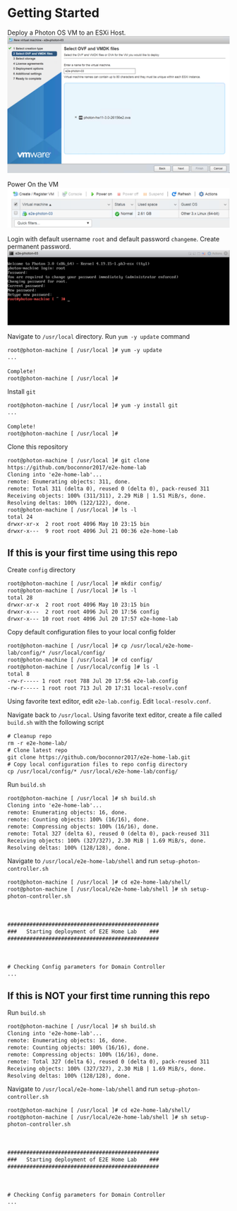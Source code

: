 # Getting Started
Deploy a Photon OS VM to an ESXi Host. 
![](https://github.com/boconnor2017/e2e-home-lab/blob/master/img/getting_started_005.PNG)

Power On the VM
![](https://github.com/boconnor2017/e2e-home-lab/blob/master/img/getting_started_006.PNG)

Login with default username `root` and default password `changeme`. Create permanent password.
![](https://github.com/boconnor2017/e2e-home-lab/blob/master/img/getting_started_007.PNG)

Navigate to `/usr/local` directory. Run `yum -y update` command
```
root@photon-machine [ /usr/local ]# yum -y update
...

Complete!
root@photon-machine [ /usr/local ]#
```

Install `git`
```
root@photon-machine [ /usr/local ]# yum -y install git
...

Complete!
root@photon-machine [ /usr/local ]#
```

Clone this repository
```
root@photon-machine [ /usr/local ]# git clone https://github.com/boconnor2017/e2e-home-lab
Cloning into 'e2e-home-lab'...
remote: Enumerating objects: 311, done.
remote: Total 311 (delta 0), reused 0 (delta 0), pack-reused 311
Receiving objects: 100% (311/311), 2.29 MiB | 1.51 MiB/s, done.
Resolving deltas: 100% (122/122), done.
root@photon-machine [ /usr/local ]# ls -l
total 24
drwxr-xr-x  2 root root 4096 May 10 23:15 bin
drwxr-x---  9 root root 4096 Jul 21 00:36 e2e-home-lab
```

## If this is your first time using this repo
Create `config` directory
```
root@photon-machine [ /usr/local ]# mkdir config/
root@photon-machine [ /usr/local ]# ls -l
total 28
drwxr-xr-x  2 root root 4096 May 10 23:15 bin
drwxr-x---  2 root root 4096 Jul 20 17:56 config
drwxr-x--- 10 root root 4096 Jul 20 17:57 e2e-home-lab
```

Copy default configuration files to your local config folder
```
root@photon-machine [ /usr/local ]# cp /usr/local/e2e-home-lab/config/* /usr/local/config/
root@photon-machine [ /usr/local ]# cd config/
root@photon-machine [ /usr/local/config ]# ls -l
total 8
-rw-r----- 1 root root 788 Jul 20 17:56 e2e-lab.config
-rw-r----- 1 root root 713 Jul 20 17:31 local-resolv.conf
```

Using favorite text editor, edit `e2e-lab.config`. Edit `local-resolv.conf`.

Navigate back to `/usr/local`. Using favorite text editor, create a file called `build.sh` with the following script
```
# Cleanup repo
rm -r e2e-home-lab/
# Clone latest repo
git clone https://github.com/boconnor2017/e2e-home-lab.git
# Copy local configuration files to repo config directory
cp /usr/local/config/* /usr/local/e2e-home-lab/config/
```

Run `build.sh`
```
root@photon-machine [ /usr/local ]# sh build.sh
Cloning into 'e2e-home-lab'...
remote: Enumerating objects: 16, done.
remote: Counting objects: 100% (16/16), done.
remote: Compressing objects: 100% (16/16), done.
remote: Total 327 (delta 6), reused 0 (delta 0), pack-reused 311
Receiving objects: 100% (327/327), 2.30 MiB | 1.69 MiB/s, done.
Resolving deltas: 100% (128/128), done.
```

Navigate to `/usr/local/e2e-home-lab/shell` and run `setup-photon-controller.sh`
```
root@photon-machine [ /usr/local ]# cd e2e-home-lab/shell/
root@photon-machine [ /usr/local/e2e-home-lab/shell ]# sh setup-photon-controller.sh



################################################
###   Starting deployment of E2E Home Lab    ###
################################################



# Checking Config parameters for Domain Controller
...
```

## If this is NOT your first time running this repo
Run `build.sh`
```
root@photon-machine [ /usr/local ]# sh build.sh
Cloning into 'e2e-home-lab'...
remote: Enumerating objects: 16, done.
remote: Counting objects: 100% (16/16), done.
remote: Compressing objects: 100% (16/16), done.
remote: Total 327 (delta 6), reused 0 (delta 0), pack-reused 311
Receiving objects: 100% (327/327), 2.30 MiB | 1.69 MiB/s, done.
Resolving deltas: 100% (128/128), done.
```

Navigate to `/usr/local/e2e-home-lab/shell` and run `setup-photon-controller.sh`
```
root@photon-machine [ /usr/local ]# cd e2e-home-lab/shell/
root@photon-machine [ /usr/local/e2e-home-lab/shell ]# sh setup-photon-controller.sh



################################################
###   Starting deployment of E2E Home Lab    ###
################################################



# Checking Config parameters for Domain Controller
...
```
